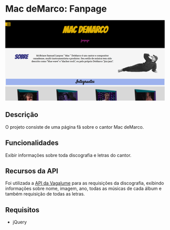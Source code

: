 # Mac deMarco: Fanpage


![Screenshot](screenshot.png)

## Descrição

O projeto consiste de uma página fã sobre o cantor Mac deMarco.


## Funcionalidades

Exibir informações sobre toda discografia e letras do cantor.


## Recursos da API

Foi utilizada a [API da Vagalume](https://api.vagalume.com.br/) para as requisições da discografia, exibindo informações sobre nome, imagem, ano, todas as músicas de cada álbum e também requisição de todas as letras.


## Requisitos

  * jQuery



 
